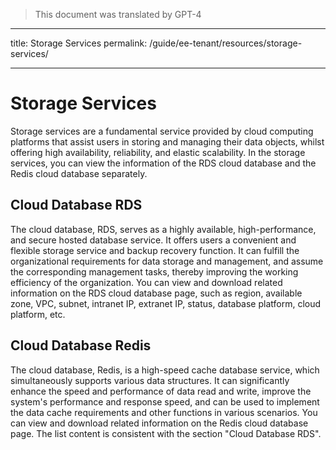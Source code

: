 > This document was translated by GPT-4

---

title: Storage Services
permalink: /guide/ee-tenant/resources/storage-services/

---

# Storage Services

Storage services are a fundamental service provided by cloud computing platforms that assist users in storing and managing their data objects, whilst offering high availability, reliability, and elastic scalability. In the storage services, you can view the information of the RDS cloud database and the Redis cloud database separately.

## Cloud Database RDS

The cloud database, RDS, serves as a highly available, high-performance, and secure hosted database service. It offers users a convenient and flexible storage service and backup recovery function. It can fulfill the organizational requirements for data storage and management, and assume the corresponding management tasks, thereby improving the working efficiency of the organization. You can view and download related information on the RDS cloud database page, such as region, available zone, VPC, subnet, intranet IP, extranet IP, status, database platform, cloud platform, etc.

## Cloud Database Redis

The cloud database, Redis, is a high-speed cache database service, which simultaneously supports various data structures. It can significantly enhance the speed and performance of data read and write, improve the system's performance and response speed, and can be used to implement the data cache requirements and other functions in various scenarios. You can view and download related information on the Redis cloud database page. The list content is consistent with the section "Cloud Database RDS".
